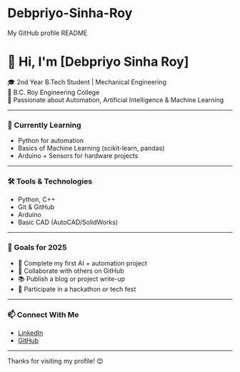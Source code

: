 # Debpriyo-Sinha-Roy
My GitHub profile README
# 👋 Hi, I'm [Debpriyo Sinha Roy]

🎓 2nd Year B.Tech Student | Mechanical Engineering  
🏫 B.C. Roy Engineering College  
🤖 Passionate about Automation, Artificial Intelligence & Machine Learning  

---

### 🌱 Currently Learning
- Python for automation
- Basics of Machine Learning (scikit-learn, pandas)
- Arduino + Sensors for hardware projects

---

### 🛠️ Tools & Technologies
- Python, C++
- Git & GitHub
- Arduino
- Basic CAD (AutoCAD/SolidWorks)

---

### 📌 Goals for 2025
- 🚀 Complete my first AI + automation project  
- 🤝 Collaborate with others on GitHub  
- 📚 Publish a blog or project write-up  
- 🧠 Participate in a hackathon or tech fest  

---

### 📫 Connect With Me
- [LinkedIn](https://www.linkedin.com/in/debpriyosinharoy/)
- [GitHub](https://github.com/DEBPRIYO7)

---

Thanks for visiting my profile! 😊  
